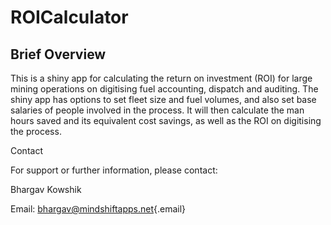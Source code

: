 # ROICalculator

## Brief Overview

This is a shiny app for calculating the return on investment (ROI) for large mining operations on digitising fuel accounting, dispatch and auditing. 
The shiny app has options to set fleet size and fuel volumes, and also set base salaries of people involved in the process. 
It will then calculate the man hours saved and its equivalent cost savings, as well as the ROI on digitising the process.

Contact

For support or further information, please contact:

Bhargav Kowshik

Email: [bhargav\@mindshiftapps.net](mailto:bhargav@mindshiftapps.net){.email}
